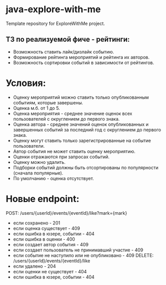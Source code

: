 
# java-explore-with-me
Template repository for ExploreWithMe project.

## ТЗ по реализуемой фиче - рейтинги:

- Возможность ставить лайк/дизлайк событию. 
- Формирование рейтинга мероприятий и рейтинга их авторов. 
- Возможность сортировки событий в зависимости от рейтингов. 

# Условия:
- Оценку мероприятий можно ставить только опубликованным событиям, которые завершены.
- Оценка м.б. от 1 до 5.
- Оценка мероприятия - среднее значение оценок всех пользователей с округлением до первого знака.
- Оценка автора - среднее значений оценок опубликованных и завершенных событий за последний год с округлением до первого знака.
- Оценку могут ставить только зарегистрированные на событие пользователи.
- Автор события не может ставить оценку мероприятию.
- Оценки отражаются при запросах событий.
- Оценку можно удалить.
- Подборки событий должны быть отсортированы по популярности (сначала популярные). 
- По умолчанию - оценка отсутствует.

# Новые endpoint:
POST: /users/{userId}/events/{eventId}/like?mark={mark}
- если сохранено - 201
- если оценка существует - 409
- если ошибка в юзере, событии - 404
- если ошибка в оценки - 400
- если создает автор события - 409
- если создает пользователь не принимавший участие - 409
- если событие не наступило или не опубликовано - 409
DELETE: /users/{userId}/events/{eventId}/like 
- если удалено - 204
- если оценки не существует - 404
- если ошибка в юзере, событии - 404